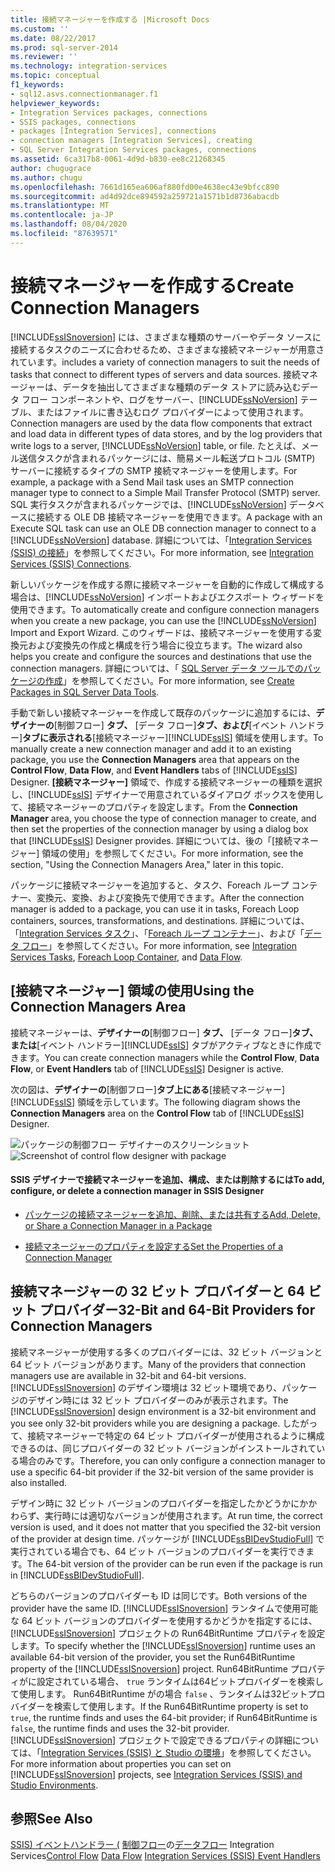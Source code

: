 ```yaml
---
title: 接続マネージャーを作成する |Microsoft Docs
ms.custom: ''
ms.date: 08/22/2017
ms.prod: sql-server-2014
ms.reviewer: ''
ms.technology: integration-services
ms.topic: conceptual
f1_keywords:
- sql12.asvs.connectionmanager.f1
helpviewer_keywords:
- Integration Services packages, connections
- SSIS packages, connections
- packages [Integration Services], connections
- connection managers [Integration Services], creating
- SQL Server Integration Services packages, connections
ms.assetid: 6ca317b8-0061-4d9d-b830-ee8c21268345
author: chugugrace
ms.author: chugu
ms.openlocfilehash: 7661d165ea606af880fd00e4638ec43e9bfcc890
ms.sourcegitcommit: ad4d92dce894592a259721a1571b1d8736abacdb
ms.translationtype: MT
ms.contentlocale: ja-JP
ms.lasthandoff: 08/04/2020
ms.locfileid: "87639571"
---
```

# <a name="create-connection-managers"></a><span data-ttu-id="5d4ad-102">接続マネージャーを作成する</span><span class="sxs-lookup"><span data-stu-id="5d4ad-102">Create Connection Managers</span></span>
  [!INCLUDE[ssISnoversion](../includes/ssisnoversion-md.md)] <span data-ttu-id="5d4ad-103">には、さまざまな種類のサーバーやデータ ソースに接続するタスクのニーズに合わせるため、さまざまな接続マネージャーが用意されています。</span><span class="sxs-lookup"><span data-stu-id="5d4ad-103">includes a variety of connection managers to suit the needs of tasks that connect to different types of servers and data sources.</span></span> <span data-ttu-id="5d4ad-104">接続マネージャーは、データを抽出してさまざまな種類のデータ ストアに読み込むデータ フロー コンポーネントや、ログをサーバー、[!INCLUDE[ssNoVersion](../includes/ssnoversion-md.md)] テーブル、またはファイルに書き込むログ プロバイダーによって使用されます。</span><span class="sxs-lookup"><span data-stu-id="5d4ad-104">Connection managers are used by the data flow components that extract and load data in different types of data stores, and by the log providers that write logs to a server, [!INCLUDE[ssNoVersion](../includes/ssnoversion-md.md)] table, or file.</span></span> <span data-ttu-id="5d4ad-105">たとえば、メール送信タスクが含まれるパッケージには、簡易メール転送プロトコル (SMTP) サーバーに接続するタイプの SMTP 接続マネージャーを使用します。</span><span class="sxs-lookup"><span data-stu-id="5d4ad-105">For example, a package with a Send Mail task uses an SMTP connection manager type to connect to a Simple Mail Transfer Protocol (SMTP) server.</span></span> <span data-ttu-id="5d4ad-106">SQL 実行タスクが含まれるパッケージでは、[!INCLUDE[ssNoVersion](../includes/ssnoversion-md.md)] データベースに接続する OLE DB 接続マネージャーを使用できます。</span><span class="sxs-lookup"><span data-stu-id="5d4ad-106">A package with an Execute SQL task can use an OLE DB connection manager to connect to a [!INCLUDE[ssNoVersion](../includes/ssnoversion-md.md)] database.</span></span> <span data-ttu-id="5d4ad-107">詳細については、「[Integration Services (SSIS) の接続](connection-manager/integration-services-ssis-connections.md)」を参照してください。</span><span class="sxs-lookup"><span data-stu-id="5d4ad-107">For more information, see [Integration Services &#40;SSIS&#41; Connections](connection-manager/integration-services-ssis-connections.md).</span></span>

 <span data-ttu-id="5d4ad-108">新しいパッケージを作成する際に接続マネージャーを自動的に作成して構成する場合は、[!INCLUDE[ssNoVersion](../includes/ssnoversion-md.md)] インポートおよびエクスポート ウィザードを使用できます。</span><span class="sxs-lookup"><span data-stu-id="5d4ad-108">To automatically create and configure connection managers when you create a new package, you can use the [!INCLUDE[ssNoVersion](../includes/ssnoversion-md.md)] Import and Export Wizard.</span></span> <span data-ttu-id="5d4ad-109">このウィザードは、接続マネージャーを使用する変換元および変換先の作成と構成を行う場合に役立ちます。</span><span class="sxs-lookup"><span data-stu-id="5d4ad-109">The wizard also helps you create and configure the sources and destinations that use the connection managers.</span></span> <span data-ttu-id="5d4ad-110">詳細については、「 [SQL Server データ ツールでのパッケージの作成](create-packages-in-sql-server-data-tools.md)」を参照してください。</span><span class="sxs-lookup"><span data-stu-id="5d4ad-110">For more information, see [Create Packages in SQL Server Data Tools](create-packages-in-sql-server-data-tools.md).</span></span>

 <span data-ttu-id="5d4ad-111">手動で新しい接続マネージャーを作成して既存のパッケージに追加するには、**デザイナーの**[制御フロー] **タブ、** [データ フロー]**タブ、および**[イベント ハンドラー]**タブに表示される**[接続マネージャー][!INCLUDE[ssIS](../includes/ssis-md.md)] 領域を使用します。</span><span class="sxs-lookup"><span data-stu-id="5d4ad-111">To manually create a new connection manager and add it to an existing package, you use the **Connection Managers** area that appears on the **Control Flow**, **Data Flow**, and **Event Handlers** tabs of [!INCLUDE[ssIS](../includes/ssis-md.md)] Designer.</span></span> <span data-ttu-id="5d4ad-112">**[接続マネージャー]** 領域で、作成する接続マネージャーの種類を選択し、[!INCLUDE[ssIS](../includes/ssis-md.md)] デザイナーで用意されているダイアログ ボックスを使用して、接続マネージャーのプロパティを設定します。</span><span class="sxs-lookup"><span data-stu-id="5d4ad-112">From the **Connection Manager** area, you choose the type of connection manager to create, and then set the properties of the connection manager by using a dialog box that [!INCLUDE[ssIS](../includes/ssis-md.md)] Designer provides.</span></span> <span data-ttu-id="5d4ad-113">詳細については、後の「[接続マネージャー] 領域の使用」を参照してください。</span><span class="sxs-lookup"><span data-stu-id="5d4ad-113">For more information, see the section, "Using the Connection Managers Area," later in this topic.</span></span>

 <span data-ttu-id="5d4ad-114">パッケージに接続マネージャーを追加すると、タスク、Foreach ループ コンテナー、変換元、変換、および変換先で使用できます。</span><span class="sxs-lookup"><span data-stu-id="5d4ad-114">After the connection manager is added to a package, you can use it in tasks, Foreach Loop containers, sources, transformations, and destinations.</span></span> <span data-ttu-id="5d4ad-115">詳細については、「[Integration Services タスク](control-flow/integration-services-tasks.md)」、「[Foreach ループ コンテナー](control-flow/foreach-loop-container.md)」、および「[データ フロー](data-flow/data-flow.md)」を参照してください。</span><span class="sxs-lookup"><span data-stu-id="5d4ad-115">For more information, see [Integration Services Tasks](control-flow/integration-services-tasks.md), [Foreach Loop Container](control-flow/foreach-loop-container.md), and [Data Flow](data-flow/data-flow.md).</span></span>

## <a name="using-the-connection-managers-area"></a><span data-ttu-id="5d4ad-116">[接続マネージャー] 領域の使用</span><span class="sxs-lookup"><span data-stu-id="5d4ad-116">Using the Connection Managers Area</span></span>
 <span data-ttu-id="5d4ad-117">接続マネージャーは、**デザイナーの**[制御フロー] **タブ、** [データ フロー]**タブ、または**[イベント ハンドラー][!INCLUDE[ssIS](../includes/ssis-md.md)] タブがアクティブなときに作成できます。</span><span class="sxs-lookup"><span data-stu-id="5d4ad-117">You can create connection managers while the **Control Flow**, **Data Flow**, or **Event Handlers** tab of [!INCLUDE[ssIS](../includes/ssis-md.md)] Designer is active.</span></span>

 <span data-ttu-id="5d4ad-118">次の図は、**デザイナーの**[制御フロー]**タブ上にある**[接続マネージャー][!INCLUDE[ssIS](../includes/ssis-md.md)] 領域を示しています。</span><span class="sxs-lookup"><span data-stu-id="5d4ad-118">The following diagram shows the **Connection Managers** area on the **Control Flow** tab of [!INCLUDE[ssIS](../includes/ssis-md.md)] Designer.</span></span>

 <span data-ttu-id="5d4ad-119">![パッケージの制御フロー デザイナーのスクリーンショット](media/samplecontrolflow.gif "パッケージの制御フロー デザイナーのスクリーンショット")</span><span class="sxs-lookup"><span data-stu-id="5d4ad-119">![Screenshot of control flow designer with package](media/samplecontrolflow.gif "Screenshot of control flow designer with package")</span></span>

#### <a name="to-add-configure-or-delete-a-connection-manager-in-ssis-designer"></a><span data-ttu-id="5d4ad-120">SSIS デザイナーで接続マネージャーを追加、構成、または削除するには</span><span class="sxs-lookup"><span data-stu-id="5d4ad-120">To add, configure, or delete a connection manager in SSIS Designer</span></span>

-   [<span data-ttu-id="5d4ad-121">パッケージの接続マネージャーを追加、削除、または共有する</span><span class="sxs-lookup"><span data-stu-id="5d4ad-121">Add, Delete, or Share a Connection Manager in a Package</span></span>](../../2014/integration-services/add-delete-or-share-a-connection-manager-in-a-package.md)

-   [<span data-ttu-id="5d4ad-122">接続マネージャーのプロパティを設定する</span><span class="sxs-lookup"><span data-stu-id="5d4ad-122">Set the Properties of a Connection Manager</span></span>](../../2014/integration-services/set-the-properties-of-a-connection-manager.md)

## <a name="32-bit-and-64-bit-providers-for-connection-managers"></a><span data-ttu-id="5d4ad-123">接続マネージャーの 32 ビット プロバイダーと 64 ビット プロバイダー</span><span class="sxs-lookup"><span data-stu-id="5d4ad-123">32-Bit and 64-Bit Providers for Connection Managers</span></span>
 <span data-ttu-id="5d4ad-124">接続マネージャーが使用する多くのプロバイダーには、32 ビット バージョンと 64 ビット バージョンがあります。</span><span class="sxs-lookup"><span data-stu-id="5d4ad-124">Many of the providers that connection managers use are available in 32-bit and 64-bit versions.</span></span> <span data-ttu-id="5d4ad-125">[!INCLUDE[ssISnoversion](../includes/ssisnoversion-md.md)] のデザイン環境は 32 ビット環境であり、パッケージのデザイン時には 32 ビット プロバイダーのみが表示されます。</span><span class="sxs-lookup"><span data-stu-id="5d4ad-125">The [!INCLUDE[ssISnoversion](../includes/ssisnoversion-md.md)] design environment is a 32-bit environment and you see only 32-bit providers while you are designing a package.</span></span> <span data-ttu-id="5d4ad-126">したがって、接続マネージャーで特定の 64 ビット プロバイダーが使用されるように構成できるのは、同じプロバイダーの 32 ビット バージョンがインストールされている場合のみです。</span><span class="sxs-lookup"><span data-stu-id="5d4ad-126">Therefore, you can only configure a connection manager to use a specific 64-bit provider if the 32-bit version of the same provider is also installed.</span></span>

 <span data-ttu-id="5d4ad-127">デザイン時に 32 ビット バージョンのプロバイダーを指定したかどうかにかかわらず、実行時には適切なバージョンが使用されます。</span><span class="sxs-lookup"><span data-stu-id="5d4ad-127">At run time, the correct version is used, and it does not matter that you specified the 32-bit version of the provider at design time.</span></span> <span data-ttu-id="5d4ad-128">パッケージが [!INCLUDE[ssBIDevStudioFull](../includes/ssbidevstudiofull-md.md)] で実行されている場合でも、64 ビット バージョンのプロバイダーを実行できます。</span><span class="sxs-lookup"><span data-stu-id="5d4ad-128">The 64-bit version of the provider can be run even if the package is run in [!INCLUDE[ssBIDevStudioFull](../includes/ssbidevstudiofull-md.md)].</span></span>

 <span data-ttu-id="5d4ad-129">どちらのバージョンのプロバイダーも ID は同じです。</span><span class="sxs-lookup"><span data-stu-id="5d4ad-129">Both versions of the provider have the same ID.</span></span> <span data-ttu-id="5d4ad-130">[!INCLUDE[ssISnoversion](../includes/ssisnoversion-md.md)] ランタイムで使用可能な 64 ビット バージョンのプロバイダーを使用するかどうかを指定するには、[!INCLUDE[ssISnoversion](../includes/ssisnoversion-md.md)] プロジェクトの Run64BitRuntime プロパティを設定します。</span><span class="sxs-lookup"><span data-stu-id="5d4ad-130">To specify whether the [!INCLUDE[ssISnoversion](../includes/ssisnoversion-md.md)] runtime uses an available 64-bit version of the provider, you set the Run64BitRuntime property of the [!INCLUDE[ssISnoversion](../includes/ssisnoversion-md.md)] project.</span></span> <span data-ttu-id="5d4ad-131">Run64BitRuntime プロパティがに設定されている場合、 `true` ランタイムは64ビットプロバイダーを検索して使用します。 Run64BitRuntime がの場合 `false` 、ランタイムは32ビットプロバイダーを検索して使用します。</span><span class="sxs-lookup"><span data-stu-id="5d4ad-131">If the Run64BitRuntime property is set to `true`, the runtime finds and uses the 64-bit provider; if Run64BitRuntime is `false`, the runtime finds and uses the 32-bit provider.</span></span> <span data-ttu-id="5d4ad-132">[!INCLUDE[ssISnoversion](../includes/ssisnoversion-md.md)] プロジェクトで設定できるプロパティの詳細については、「[Integration Services (SSIS) と Studio の環境](integration-services-ssis-development-and-management-tools.md)」を参照してください。</span><span class="sxs-lookup"><span data-stu-id="5d4ad-132">For more information about properties you can set on [!INCLUDE[ssISnoversion](../includes/ssisnoversion-md.md)] projects, see [Integration Services &#40;SSIS&#41; and Studio Environments](integration-services-ssis-development-and-management-tools.md).</span></span>

## <a name="see-also"></a><span data-ttu-id="5d4ad-133">参照</span><span class="sxs-lookup"><span data-stu-id="5d4ad-133">See Also</span></span>
 <span data-ttu-id="5d4ad-134">[SSIS&#41; イベントハンドラー &#40;](integration-services-ssis-event-handlers.md) [制御フロー](control-flow/control-flow.md)の[データフロー](data-flow/data-flow.md) Integration Services</span><span class="sxs-lookup"><span data-stu-id="5d4ad-134">[Control Flow](control-flow/control-flow.md) [Data Flow](data-flow/data-flow.md) [Integration Services &#40;SSIS&#41; Event Handlers](integration-services-ssis-event-handlers.md)</span></span>


